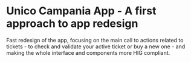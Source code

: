 # Unico Campania App - A first approach to app redesign

Fast redesign of the app, focusing on the main call to actions related to tickets - to check and validate your active ticket or buy a new one - and making the whole interface and components more HIG compliant.
